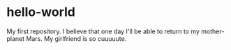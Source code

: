# hello-world
My first repository.
I believe that one day I'll be able to return to my mother-planet Mars.
My girlfriend is so cuuuuute.
